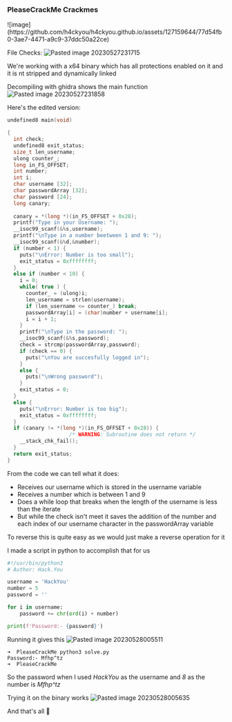 <h3> PleaseCrackMe Crackmes </h3>
![image](https://github.com/h4ckyou/h4ckyou.github.io/assets/127159644/77d54fb0-3ae7-4471-a9c9-37ddc50a22ce)

File Checks: 
![Pasted image 20230527231715](https://github.com/h4ckyou/h4ckyou.github.io/assets/127159644/5b232423-86a2-4922-a417-273aa508c7b0)

We're working with a x64 binary which has all protections enabled on it and it is nt stripped and dynamically linked 

Decompiling with ghidra shows the main function
![Pasted image 20230527231858](https://github.com/h4ckyou/h4ckyou.github.io/assets/127159644/bd2a61b5-f783-49a5-95c6-c94bf8e49cce)

Here's the edited version:

```c
undefined8 main(void)

{
  int check;
  undefined8 exit_status;
  size_t len_username;
  ulong counter_;
  long in_FS_OFFSET;
  int number;
  int i;
  char username [32];
  char passwordArray [32];
  char password [24];
  long canary;
  
  canary = *(long *)(in_FS_OFFSET + 0x28);
  printf("Type in your Username: ");
  __isoc99_scanf(&%s,username);
  printf("\nType in a number beetween 1 and 9: ");
  __isoc99_scanf(&%d,&number);
  if (number < 1) {
    puts("\nError: Number is too small");
    exit_status = 0xffffffff;
  }
  else if (number < 10) {
    i = 0;
    while( true ) {
      counter_ = (ulong)i;
      len_username = strlen(username);
      if (len_username <= counter_) break;
      passwordArray[i] = (char)number + username[i];
      i = i + 1;
    }
    printf("\nType in the password: ");
    __isoc99_scanf(&%s,password);
    check = strcmp(passwordArray,password);
    if (check == 0) {
      puts("\nYou are succesfully logged in");
    }
    else {
      puts("\nWrong password");
    }
    exit_status = 0;
  }
  else {
    puts("\nError: Number is too big");
    exit_status = 0xffffffff;
  }
  if (canary != *(long *)(in_FS_OFFSET + 0x28)) {
                    /* WARNING: Subroutine does not return */
    __stack_chk_fail();
  }
  return exit_status;
}
```


From the code we can tell what it does:

- Receives our username which is stored in the username variable
- Receives a number which is between 1 and 9
- Does a while loop that breaks when the length of the username is less than the iterate 
- But while the check isn't meet it saves the addition of the number and each index of our username character in the passwordArray variable

To reverse this is quite easy as we would just make a reverse operation for it

I made a script in python to accomplish that for us

```python
#!/usr/bin/python3
# Author: Hack.You

username = 'HackYou'
number = 5
password = ''

for i in username:
	password += chr(ord(i) + number)

print(f'Password:- {password}')
```

Running it gives this
![Pasted image 20230528005511](https://github.com/h4ckyou/h4ckyou.github.io/assets/127159644/7c74b9c8-e127-4da0-866c-a3561adf0c15)

```
➜  PleaseCrackMe python3 solve.py 
Password:- Mfhp^tz
➜  PleaseCrackMe 
```

So the password when I used *HackYou* as the username and *8* as the number is *Mfhp^tz*

Trying it on the binary works
![Pasted image 20230528005635](https://github.com/h4ckyou/h4ckyou.github.io/assets/127159644/068a44af-fc92-45e7-9764-2a757bd1819b)

And that's all 👻
